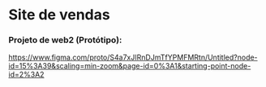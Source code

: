 # Site de vendas

### Projeto de web2 (Protótipo): 
https://www.figma.com/proto/S4a7xJIRnDJmTfYPMFMRtn/Untitled?node-id=15%3A39&scaling=min-zoom&page-id=0%3A1&starting-point-node-id=2%3A2

